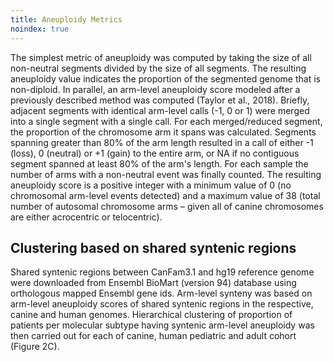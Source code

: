 ```yaml
---
title: Aneuploidy Metrics
noindex: true
---
```


The simplest metric of aneuploidy was computed by taking the size of all non-neutral segments divided by the size of all segments. The resulting aneuploidy value indicates the proportion of the segmented genome that is non-diploid. In parallel, an arm-level aneuploidy score modeled after a previously described method was computed (Taylor et al., 2018). Briefly, adjacent segments with identical arm-level calls (-1, 0 or 1) were merged into a single segment with a single call. For each merged/reduced segment, the proportion of the chromosome arm it spans was calculated. Segments spanning greater than 80% of the arm length resulted in a call of either -1 (loss), 0 (neutral) or +1 (gain) to the entire arm, or NA if no contiguous segment spanned at least 80% of the arm's length. For each sample the number of arms with a non-neutral event was finally counted. The resulting aneuploidy score is a positive integer with a minimum value of 0 (no chromosomal arm-level events detected) and a maximum value of 38 (total number of autosomal chromosome arms – given all of canine chromosomes are either acrocentric or telocentric).

## Clustering based on shared syntenic regions

Shared syntenic regions between CanFam3.1 and hg19 reference genome were downloaded from Ensembl BioMart (version 94) database using orthologous mapped Ensembl gene ids. Arm-level synteny was based on arm-level aneuploidy scores of shared syntenic regions in the respective, canine and human genomes. Hierarchical clustering of proportion of patients per molecular subtype having syntenic arm-level aneuploidy was then carried out for each of canine, human pediatric and adult cohort (Figure 2C).
